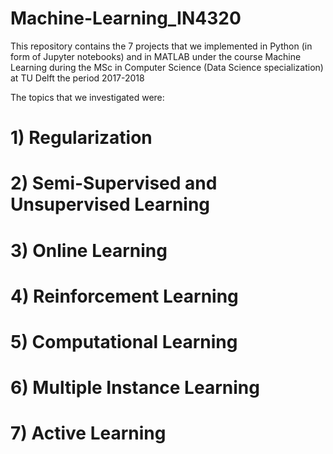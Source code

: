 # Machine-Learning_IN4320
This repository contains the 7 projects that we implemented in Python (in form of Jupyter notebooks) and in MATLAB under the course Machine Learning during the MSc in Computer Science (Data Science specialization) at TU Delft the period 2017-2018

The topics that we investigated were:

# 1) Regularization
# 2) Semi-Supervised and Unsupervised Learning
# 3) Online Learning
# 4) Reinforcement Learning
# 5) Computational Learning
# 6) Multiple Instance Learning
# 7) Active Learning
